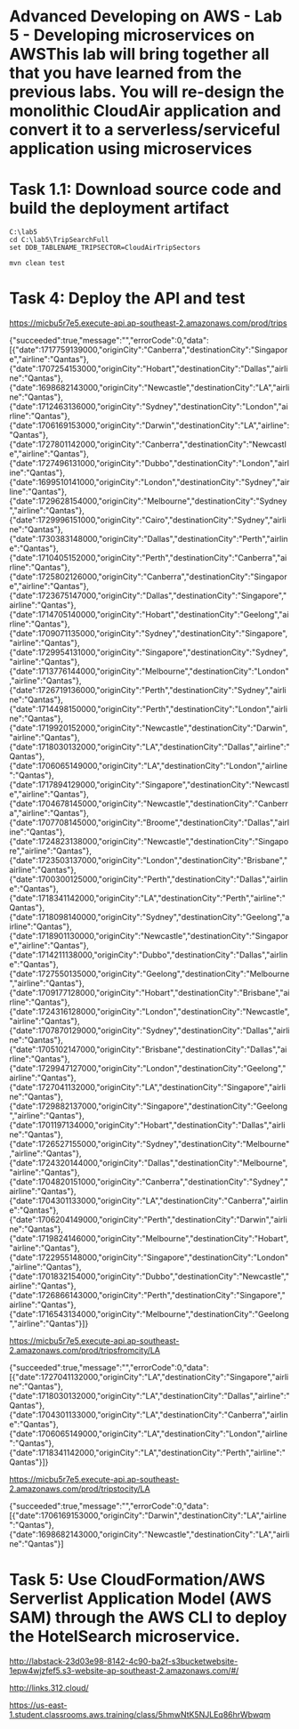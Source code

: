# Advanced Developing on AWS - Lab 5 - Developing microservices on AWSThis lab will bring together all that you have learned from the previous labs. You will re-design the monolithic CloudAir application and convert it to a serverless/serviceful application using microservices




# Task 1.1: Download source code and build the deployment artifact

```
C:\lab5
cd C:\lab5\TripSearchFull
set DDB_TABLENAME_TRIPSECTOR=CloudAirTripSectors

mvn clean test

```


# Task 4: Deploy the API and test


https://micbu5r7e5.execute-api.ap-southeast-2.amazonaws.com/prod/trips

{"succeeded":true,"message":"","errorCode":0,"data":[{"date":1717759139000,"originCity":"Canberra","destinationCity":"Singapore","airline":"Qantas"},{"date":1707254153000,"originCity":"Hobart","destinationCity":"Dallas","airline":"Qantas"},{"date":1698682143000,"originCity":"Newcastle","destinationCity":"LA","airline":"Qantas"},{"date":1712463136000,"originCity":"Sydney","destinationCity":"London","airline":"Qantas"},{"date":1706169153000,"originCity":"Darwin","destinationCity":"LA","airline":"Qantas"},{"date":1727801142000,"originCity":"Canberra","destinationCity":"Newcastle","airline":"Qantas"},{"date":1727496131000,"originCity":"Dubbo","destinationCity":"London","airline":"Qantas"},{"date":1699510141000,"originCity":"London","destinationCity":"Sydney","airline":"Qantas"},{"date":1729628154000,"originCity":"Melbourne","destinationCity":"Sydney","airline":"Qantas"},{"date":1729996151000,"originCity":"Cairo","destinationCity":"Sydney","airline":"Qantas"},{"date":1730383148000,"originCity":"Dallas","destinationCity":"Perth","airline":"Qantas"},{"date":1710405152000,"originCity":"Perth","destinationCity":"Canberra","airline":"Qantas"},{"date":1725802126000,"originCity":"Canberra","destinationCity":"Singapore","airline":"Qantas"},{"date":1723675147000,"originCity":"Dallas","destinationCity":"Singapore","airline":"Qantas"},{"date":1714705140000,"originCity":"Hobart","destinationCity":"Geelong","airline":"Qantas"},{"date":1709071135000,"originCity":"Sydney","destinationCity":"Singapore","airline":"Qantas"},{"date":1729954131000,"originCity":"Singapore","destinationCity":"Sydney","airline":"Qantas"},{"date":1713776144000,"originCity":"Melbourne","destinationCity":"London","airline":"Qantas"},{"date":1726719136000,"originCity":"Perth","destinationCity":"Sydney","airline":"Qantas"},{"date":1714498150000,"originCity":"Perth","destinationCity":"London","airline":"Qantas"},{"date":1719920152000,"originCity":"Newcastle","destinationCity":"Darwin","airline":"Qantas"},{"date":1718030132000,"originCity":"LA","destinationCity":"Dallas","airline":"Qantas"},{"date":1706065149000,"originCity":"LA","destinationCity":"London","airline":"Qantas"},{"date":1717894129000,"originCity":"Singapore","destinationCity":"Newcastle","airline":"Qantas"},{"date":1704678145000,"originCity":"Newcastle","destinationCity":"Canberra","airline":"Qantas"},{"date":1707708145000,"originCity":"Broome","destinationCity":"Dallas","airline":"Qantas"},{"date":1724823138000,"originCity":"Newcastle","destinationCity":"Singapore","airline":"Qantas"},{"date":1723503137000,"originCity":"London","destinationCity":"Brisbane","airline":"Qantas"},{"date":1700300125000,"originCity":"Perth","destinationCity":"Dallas","airline":"Qantas"},{"date":1718341142000,"originCity":"LA","destinationCity":"Perth","airline":"Qantas"},{"date":1718098140000,"originCity":"Sydney","destinationCity":"Geelong","airline":"Qantas"},{"date":1718901130000,"originCity":"Newcastle","destinationCity":"Singapore","airline":"Qantas"},{"date":1714211138000,"originCity":"Dubbo","destinationCity":"Dallas","airline":"Qantas"},{"date":1727550135000,"originCity":"Geelong","destinationCity":"Melbourne","airline":"Qantas"},{"date":1709177128000,"originCity":"Hobart","destinationCity":"Brisbane","airline":"Qantas"},{"date":1724316128000,"originCity":"London","destinationCity":"Newcastle","airline":"Qantas"},{"date":1707870129000,"originCity":"Sydney","destinationCity":"Dallas","airline":"Qantas"},{"date":1705102147000,"originCity":"Brisbane","destinationCity":"Dallas","airline":"Qantas"},{"date":1729947127000,"originCity":"London","destinationCity":"Geelong","airline":"Qantas"},{"date":1727041132000,"originCity":"LA","destinationCity":"Singapore","airline":"Qantas"},{"date":1729882137000,"originCity":"Singapore","destinationCity":"Geelong","airline":"Qantas"},{"date":1701197134000,"originCity":"Hobart","destinationCity":"Dallas","airline":"Qantas"},{"date":1726527155000,"originCity":"Sydney","destinationCity":"Melbourne","airline":"Qantas"},{"date":1724320144000,"originCity":"Dallas","destinationCity":"Melbourne","airline":"Qantas"},{"date":1704820151000,"originCity":"Canberra","destinationCity":"Sydney","airline":"Qantas"},{"date":1704301133000,"originCity":"LA","destinationCity":"Canberra","airline":"Qantas"},{"date":1706204149000,"originCity":"Perth","destinationCity":"Darwin","airline":"Qantas"},{"date":1719824146000,"originCity":"Melbourne","destinationCity":"Hobart","airline":"Qantas"},{"date":1722955148000,"originCity":"Singapore","destinationCity":"London","airline":"Qantas"},{"date":1701832154000,"originCity":"Dubbo","destinationCity":"Newcastle","airline":"Qantas"},{"date":1726866143000,"originCity":"Perth","destinationCity":"Singapore","airline":"Qantas"},{"date":1716543134000,"originCity":"Melbourne","destinationCity":"Geelong","airline":"Qantas"}]}





https://micbu5r7e5.execute-api.ap-southeast-2.amazonaws.com/prod/tripsfromcity/LA


{"succeeded":true,"message":"","errorCode":0,"data":[{"date":1727041132000,"originCity":"LA","destinationCity":"Singapore","airline":"Qantas"},{"date":1718030132000,"originCity":"LA","destinationCity":"Dallas","airline":"Qantas"},{"date":1704301133000,"originCity":"LA","destinationCity":"Canberra","airline":"Qantas"},{"date":1706065149000,"originCity":"LA","destinationCity":"London","airline":"Qantas"},{"date":1718341142000,"originCity":"LA","destinationCity":"Perth","airline":"Qantas"}]}


https://micbu5r7e5.execute-api.ap-southeast-2.amazonaws.com/prod/tripstocity/LA

{"succeeded":true,"message":"","errorCode":0,"data":[{"date":1706169153000,"originCity":"Darwin","destinationCity":"LA","airline":"Qantas"},{"date":1698682143000,"originCity":"Newcastle","destinationCity":"LA","airline":"Qantas"}]


# Task 5: Use CloudFormation/AWS Serverlist Application Model (AWS SAM) through the AWS CLI to deploy the HotelSearch microservice.


http://labstack-23d03e98-8142-4c90-ba2f-s3bucketwebsite-1epw4wjzfef5.s3-website-ap-southeast-2.amazonaws.com/#/


http://links.312.cloud/

https://us-east-1.student.classrooms.aws.training/class/5hmwNtK5NJLEq86hrWbwqm

